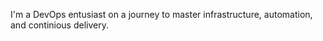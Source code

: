 I'm a DevOps entusiast on a journey to master infrastructure, automation, and continious delivery.

<!--
**mergewave/mergewave** is a ✨ _special_ ✨ repository because its `README.md` (this file) appears on your GitHub profile.

- 🌱 currently learning DevOps, Kubernetes, CI/CD, Ansible
- 📫 reach me: mahdiehmhmh@gmail.com 
